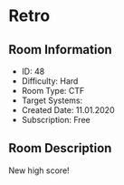 ﻿# Retro

## Room Information
- ID: 48
- Difficulty: Hard
- Room Type: CTF
- Target Systems: 
- Created Date: 11.01.2020
- Subscription: Free

## Room Description
New high score!
